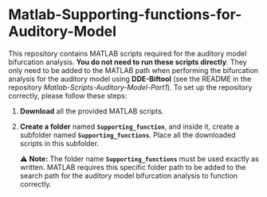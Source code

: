# Matlab-Supporting-functions-for-Auditory-Model

This repository contains MATLAB scripts required for the auditory model bifurcation analysis. **You do not need to run these scripts directly**. They only need to be added to the MATLAB path when performing the bifurcation analysis for the auditory model using **DDE-Biftool** (see the README in the repository *Matlab-Scripts-Auditory-Model-Part1*). To set up the repository correctly, please follow these steps:

1. **Download** all the provided MATLAB scripts.
2. **Create a folder** named **`Supporting_function`**, and inside it, create a subfolder named **`Supporting_functions`**. Place all the downloaded scripts in this subfolder.
   
   ⚠️ **Note:** The folder name **`Supporting_functions`** must be used exactly as written. MATLAB requires this specific folder path to be added to the search path for the auditory model bifurcation analysis to function correctly.

